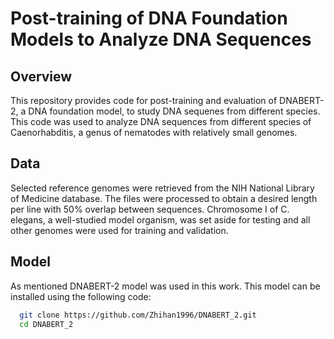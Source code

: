 # Post-training of DNA Foundation Models to Analyze DNA Sequences

## Overview

This repository provides code for post-training and evaluation of DNABERT-2, a DNA foundation model, to study DNA sequenes from different species. This code was used to analyze DNA sequences from different species of Caenorhabditis, a genus of nematodes with relatively small genomes.

## Data

Selected reference genomes were retrieved from the NIH National Library of Medicine database. The files were processed to obtain a desired length per line with 50% overlap between sequences. Chromosome I of C. elegans, a well-studied model organism, was set aside for testing and all other genomes were used for training and validation.

## Model

As mentioned DNABERT-2 model was used in this work. This model can be installed using the following code:
```bash 
  git clone https://github.com/Zhihan1996/DNABERT_2.git 
  cd DNABERT_2
```
